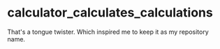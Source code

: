 # calculator_calculates_calculations
That's a tongue twister. Which inspired me to keep it as my repository name.
